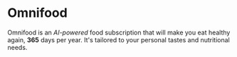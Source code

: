# Omnifood
Omnifood is an *AI-powered* food subscription that will make you eat healthy again, **365** days per year. It's tailored to your personal tastes and nutritional needs.
